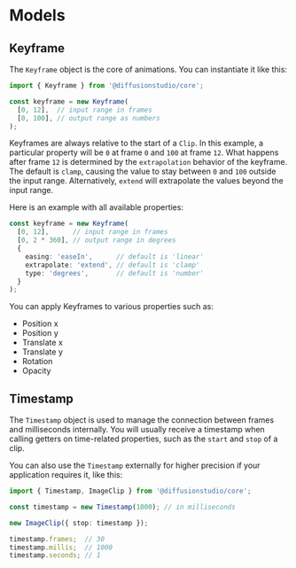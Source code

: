 # Models

## Keyframe

The `Keyframe` object is the core of animations. You can instantiate it like this:

```typescript
import { Keyframe } from '@diffusionstudio/core';

const keyframe = new Keyframe(
  [0, 12],  // input range in frames
  [0, 100], // output range as numbers
);
```

Keyframes are always relative to the start of a `Clip`. In this example, a particular property will be `0` at frame `0` and `100` at frame `12`. What happens after frame `12` is determined by the `extrapolation` behavior of the keyframe. The default is `clamp`, causing the value to stay between `0` and `100` outside the input range. Alternatively, `extend` will extrapolate the values beyond the input range.

Here is an example with all available properties:

```typescript
const keyframe = new Keyframe(
  [0, 12],      // input range in frames
  [0, 2 * 360], // output range in degrees
  {
    easing: 'easeIn',      // default is 'linear'
    extrapolate: 'extend', // default is 'clamp'
    type: 'degrees',       // default is 'number'
  }
);
```

You can apply Keyframes to various properties such as:
* Position x
* Position y
* Translate x
* Translate y
* Rotation
* Opacity

## Timestamp

The `Timestamp` object is used to manage the connection between frames and milliseconds internally. You will usually receive a timestamp when calling getters on time-related properties, such as the `start` and `stop` of a clip.

You can also use the `Timestamp` externally for higher precision if your application requires it, like this:

```typescript
import { Timestamp, ImageClip } from '@diffusionstudio/core';

const timestamp = new Timestamp(1000); // in milliseconds

new ImageClip({ stop: timestamp });

timestamp.frames;  // 30
timestamp.millis;  // 1000
timestamp.seconds; // 1
```
